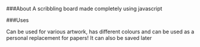 ###About
A scribbling board made completely using javascript

###Uses

Can be used for various artwork, has different colours and can be used as a personal replacement for papers! It can also be saved later